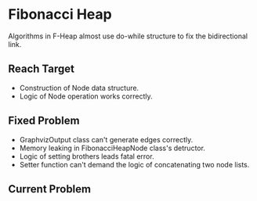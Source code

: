 # Fibonacci Heap

Algorithms in F-Heap almost use do-while structure to fix the bidirectional link.<br/>

## Reach Target
-	Construction of Node data structure.
-	Logic of Node operation works correctly.

## Fixed Problem
-	GraphvizOutput class can't generate edges correctly.
-	Memory leaking in FibonacciHeapNode class's detructor.
-	Logic of setting brothers leads fatal error.
-	Setter function can't demand the logic of concatenating two node lists.

## Current Problem